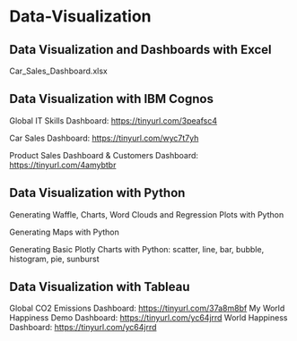 # Data-Visualization

## Data Visualization and Dashboards with Excel 
   Car_Sales_Dashboard.xlsx

## Data Visualization with IBM Cognos
   Global IT Skills Dashboard: https://tinyurl.com/3peafsc4
   
   Car Sales Dashboard: https://tinyurl.com/wyc7t7yh
   
   Product Sales Dashboard & Customers Dashboard: https://tinyurl.com/4amybtbr

## Data Visualization with Python
   Generating Waffle, Charts, Word Clouds and Regression Plots with Python
   
   Generating Maps with Python
   
   Generating  Basic Plotly Charts with Python: scatter, line, bar, bubble, histogram, pie, sunburst
   
## Data Visualization with Tableau
   Global CO2 Emissions Dashboard: https://tinyurl.com/37a8m8bf
   My World Happiness Demo Dashboard: https://tinyurl.com/yc64jrrd
   World Happiness Dashboard: https://tinyurl.com/yc64jrrd

